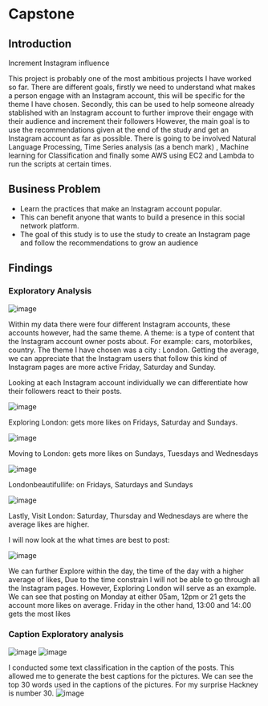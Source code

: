# Capstone


## Introduction

Increment Instagram influence

This project is probably one of the most ambitious projects I have worked so far. There are different goals, firstly we need to understand what makes a person engage with an Instagram account, this will be specific for the theme I have chosen.
Secondly, this can be used to help someone already stablished with an Instagram account to further improve their engage with their audience and increment their followers 
However, the main goal is to use the recommendations given at the end of the study and get an Instagram account as far as possible. 
There is going to be involved Natural Language Processing, Time Series analysis (as a bench mark) , Machine learning for Classification and finally some AWS using EC2 and Lambda to run the scripts at certain times. 

## Business Problem

- Learn the practices that make an Instagram account popular. 
- This can benefit anyone that wants to build a presence in this social network platform.
- The goal of this study is to use the study to create an Instagram page and follow the recommendations  to grow an audience

## Findings 
### Exploratory Analysis
![image](https://user-images.githubusercontent.com/36000513/118202660-4ac9f700-b452-11eb-8010-b27925249dd0.png)

Within my data there were four different Instagram accounts, these accounts however, had the same theme. A theme: is a type of content that the Instagram account owner posts about. For example: cars, motorbikes, country. 
The theme I have chosen was a city : London. 
Getting the average, we can appreciate that the Instagram users that follow this kind of Instagram pages are more active Friday, Saturday and Sunday. 




Looking at each Instagram account individually we can differentiate how their followers react to their posts. 

![image](https://user-images.githubusercontent.com/36000513/118202734-70ef9700-b452-11eb-822a-ace5f2b0c22d.png)

Exploring London: gets more likes on Fridays, Saturday and Sundays.

![image](https://user-images.githubusercontent.com/36000513/118202780-86fd5780-b452-11eb-94a2-9016837bbd90.png)

Moving to London: gets more likes on Sundays, Tuesdays and Wednesdays 

![image](https://user-images.githubusercontent.com/36000513/118202786-89f84800-b452-11eb-9626-716d3ef62646.png)

Londonbeautifullife: on Fridays, Saturdays and Sundays

![image](https://user-images.githubusercontent.com/36000513/118202792-8cf33880-b452-11eb-9e42-5490994e20dd.png)

Lastly, Visit London: Saturday, Thursday and Wednesdays are where the average likes are higher.

I will now look at the what times are best to post:

![image](https://user-images.githubusercontent.com/36000513/118202923-d774b500-b452-11eb-8f7b-c2a6454c7c5a.png)

We can further Explore within the day, the time of the day with a higher average of likes, 
Due to the time constrain I will not be able to go through all the Instagram pages. However, Exploring London will serve as an example. 
We can see that posting on Monday at either 05am, 12pm or 21 gets the account more likes on average. 
Friday in the other hand, 13:00 and 14:.00 gets the most likes


### Caption Exploratory analysis
![image](https://user-images.githubusercontent.com/36000513/118202966-f2472980-b452-11eb-8656-8f6416ff5783.png)
![image](https://user-images.githubusercontent.com/36000513/118202970-f5421a00-b452-11eb-824b-f4f8640c99b8.png)

I conducted some text classification in the caption of the posts.  This allowed me to generate the best captions for the pictures. 
We can see the top 30 words used in the captions of the pictures.  For my surprise Hackney is number 30. 
![image](https://user-images.githubusercontent.com/36000513/118202979-fb37fb00-b452-11eb-916d-a90f269a3ab6.png)



